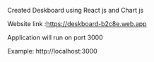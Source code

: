 Created Deskboard using React js and Chart js

Website link :https://deskboard-b2c8e.web.app

Application will run on port 3000

Example: http://localhost:3000

